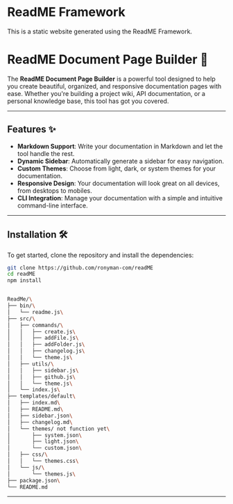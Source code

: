 # ReadME Framework

This is a static website generated using the ReadME Framework.


# ReadME Document Page Builder 📄

The **ReadME Document Page Builder** is a powerful tool designed to help you create beautiful, organized, and responsive documentation pages with ease. Whether you're building a project wiki, API documentation, or a personal knowledge base, this tool has got you covered.

---

## Features ✨

- **Markdown Support**: Write your documentation in Markdown and let the tool handle the rest.
- **Dynamic Sidebar**: Automatically generate a sidebar for easy navigation.
- **Custom Themes**: Choose from light, dark, or system themes for your documentation.
- **Responsive Design**: Your documentation will look great on all devices, from desktops to mobiles.
- **CLI Integration**: Manage your documentation with a simple and intuitive command-line interface.

---

## Installation 🛠️

To get started, clone the repository and install the dependencies:

```bash
git clone https://github.com/ronyman-com/readME
cd readME
npm install


ReadMe/\
├── bin/\
│   └── readme.js\
├── src/\
│   ├── commands/\
│   │   ├── create.js\
│   │   ├── addFile.js\
│   │   ├── addFolder.js\
│   │   ├── changelog.js\
│   │   └── theme.js\      
│   ├── utils/\
│   │   ├── sidebar.js\
│   │   ├── github.js\
│   │   └── theme.js\         
│   └── index.js\
├── templates/default\
│   ├── index.md\
│   ├── README.md\
│   ├── sidebar.json\
│   ├── changelog.md\
│   └── themes/ not function yet\             
│       ├── system.json\      
│       ├── light.json\        
│       └── custom.json\     
│   ├── css/\
│   │   └── themes.css\     
│   └── js/\
│       └── themes.js\       
├── package.json\
└── README.md


```





---

